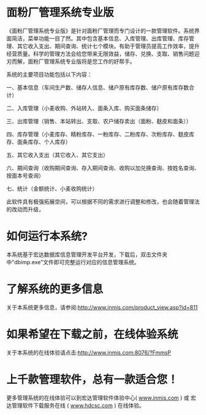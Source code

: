 # 面粉厂管理系统专业版

《面粉厂管理系统专业版》是针对面粉厂管理而专门设计的一款管理软件。系统界面简洁，菜单功能一目了然。其中包含基本信息、入库管理、出库管理、库存管理、其它收入支出、期间查询、统计七个模块。有助于管理员提高工作效率，提升经营质量。科学的管理方法会给您带来无限效益，储存、兑换、支取、销售问题迎刃而解，面粉厂管理系统专业版将是您工作的好帮手。

系统的主要项目功能包括以下内容：

一、基本信息（车间生产数、储存人信息、储户原有库存数、储户原有库存数合计）

二、入库管理（小麦收购、外站转入、面条入库、购买面条储存）

三、出库管理（销售、本站转出、支取、农户储存卖出（面粉、麸皮和面条））

四、库存管理（小麦库存、精粉库存、一粉库存、二粉库存、次粉库存、麸皮库存、面条库存、个人库存）

五、其它收入支出（其它收入、其它支出）

六、期间查询（收购期间查询、存入期间查询、收购以加兑换查询、按姓名查询、按面本号查询）

七、统计（金额统计、小麦收购统计）

此软件具有极强拓展空间，可以根据不同的需求进行调整和修改，也会随着管理法的改动而升级，

# 如何运行本系统?

本系统基于宏达数据库信息管理开发平台开发，下载后，双击文件夹中"dbimp.exe"文件即可完整运行对应的信息管理系统。

# 了解系统的更多信息

关于本系统更多信息，请参阅:http://www.inmis.com/product_view.asp?id=811

# 如果希望在下载之前，在线体验系统

关于本系统的在线体验请点击:http://www.inmis.com:8076/?FmmsP

# 上千款管理软件，总有一款适合您！

更多管理系统的在线体验可以到宏达管理软件体验中心( www.inmis.com ) 或 宏达管理软件下载服务在线 ( www.hdcsc.com ) 在线体验。

